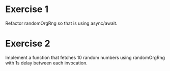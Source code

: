 # Exercise 1

Refactor randomOrgRng so that is using async/await.

# Exercise 2

Implement a function that fetches 10 random numbers using randomOrgRng with 1s delay between each invocation.
